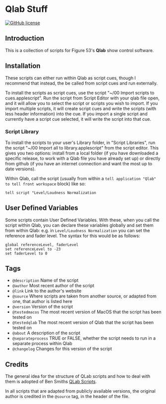# Qlab Stuff

[![GitHub license](https://img.shields.io/github/license/florianbeck/qlab-stuff.svg)](https://github.com/florianbeck/qlab-stuff/blob/main/LICENSE)

## Introduction

This is a collection of scripts for Figure 53's **Qlab** show control software.

## Installation

These scripts can either run within Qlab as script cues, though I recommend that instead, the be called from script cues and run externally.

To install the scripts as script cues, use the script "~/00 Import scripts to cues.applescript". Run the script from Script Editor with your qlab file open, and it will allow you to select the script or scripts you wish to import. If you import multiple scripts, it will create script cues and write the scripts (with less header information) into the cue. If you import a single script and currently have a script cue selected, it will write the script into that cue.

### Script Library

To install the scripts to your user's Library folder, in "Script Libraries", run the script "~/00 Import all to library.applescript" from the script editor. This gives you two options: install from a local folder (if you have downloaded a specific release, to work with a Qlab file you have already set up) or directly from github (if you have an internet connection and want the most up to date versions).

Within Qlab, call the script (usually from within a `tell application "Qlab" to tell front workspace` block) like so:

`tell script "Level/Loudness Normalization`

## User Defined Variables

Some scripts contain User Defined Variables. With these, when you call the script within Qlab, you can declare these variables globally and set them from within Qlab: e.g. in `Level/Loudness Normalization` you can set the reference and fader level. The syntax for this would be as follows:

```applescript
global referenceLevel, faderLevel
set referenceLevel to -23
set faderLevel to 0
```

<!-- ## Variables set within Qlab

Many of these variables will stay the same for your template from show to show - some others depend on the design. These are set from within Qlab, as the notes of a cue.

Using the example `Levels/Bump level`, the variables from Qlab are `audioChannelCount` and `minAudioLevel`.

To set these variables, you must set as a User Defined Variable `variableCueListName`. This is the cue list that you have stored your notes cues in. I recommend using Memo cues. In this instance, you would name one cue `Output channel count` and the other `Min audio level`. You do not need numbers for those cues.

The total list of Qlab Note variables required for the entire script library is:
- Output channel count
- Min audio level
- Output channel names [this should simply be a list separated by ", "]
- Line Checks: output level [my default is -12]
- Line Checks: sub level [my default is -12] -->

## Tags

- `@description` Name of the script
- `@author` Most recent author of the script
- `@link` Link to the author's website
- `@source` Where scripts are taken from another source, or adapted from one, that author is listed here
- `@version` Version of the script
- `@testedmacos` The most recent version of MacOS that the script has been tested on
- `@testedqlab` The most recent version of Qlab that the script has been tested on
- `@about` A description of the script
- `@separateprocess` TRUE or FALSE, whether the script needs to run in a separate process within Qlab
- `@changelog` Changes for this version of the script

## Credits
The general idea for the structure of QLab scripts and how to deal with them is adopted of Ben Smiths [QLab Scripts](https://github.com/bsmith96/Qlab-Scripts).

In all scripts that are adapted from publicly available versions, the original author is credited in the `@source` tag, in the header of the file.